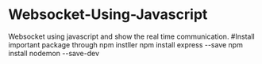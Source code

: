 # Websocket-Using-Javascript
Websocket using javascript and show the real time communication.
#Install important package through npm instller
  npm install express --save
  npm install nodemon --save-dev

